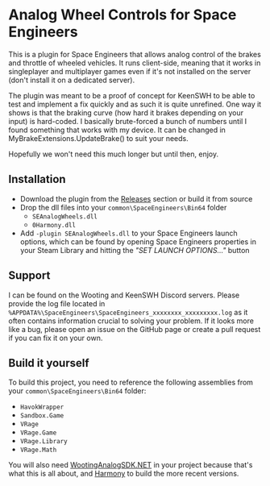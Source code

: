 # Analog Wheel Controls for Space Engineers

This is a plugin for Space Engineers that allows analog control of the brakes and throttle of wheeled vehicles. It runs client-side, meaning that it works in singleplayer and multiplayer games even if it's not installed on the server (don't install it on a dedicated server).

The plugin was meant to be a proof of concept for KeenSWH to be able to test and implement a fix quickly and as such it is quite unrefined. One way it shows is that the braking curve (how hard it brakes depending on your input) is hard-coded. I basically brute-forced a bunch of numbers until I found something that works with my device. It can be changed in MyBrakeExtensions.UpdateBrake() to suit your needs.

Hopefully we won't need this much longer but until then, enjoy.


## Installation

* Download the plugin from the [Releases](https://github.com/Garbius/SEAnalogWheels/releases) section or build it from source
* Drop the dll files into your `common\SpaceEngineers\Bin64` folder
  * `SEAnalogWheels.dll`
  * `0Harmony.dll`
* Add `-plugin SEAnalogWheels.dll` to your Space Engineers launch options, which can be found by opening Space Engineers properties in your Steam Library and hitting the _"SET LAUNCH OPTIONS..."_ button


## Support

I can be found on the Wooting and KeenSWH Discord servers. Please provide the log file located in `%APPDATA%\SpaceEngineers\SpaceEngineers_xxxxxxxx_xxxxxxxxx.log` as it often contains information crucial to solving your problem. If it looks more like a bug, please open an issue on the GitHub page or create a pull request if you can fix it on your own.


## Build it yourself

To build this project, you need to reference the following assemblies from your `common\SpaceEngineers\Bin64` folder:
* `HavokWrapper`
* `Sandbox.Game`
* `VRage`
* `VRage.Game`
* `VRage.Library`
* `VRage.Math`

You will also need [WootingAnalogSDK.NET](https://www.nuget.org/packages/WootingAnalogSDK.NET/) in your project because that's what this is all about, and [Harmony](https://www.nuget.org/packages/lib.harmony) to build the more recent versions. 
